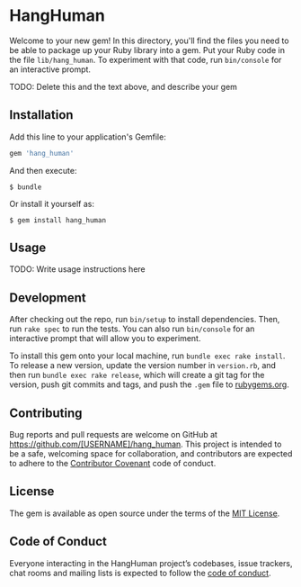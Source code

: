 # HangHuman

Welcome to your new gem! In this directory, you'll find the files you need to be able to package up your Ruby library into a gem. Put your Ruby code in the file `lib/hang_human`. To experiment with that code, run `bin/console` for an interactive prompt.

TODO: Delete this and the text above, and describe your gem

## Installation

Add this line to your application's Gemfile:

```ruby
gem 'hang_human'
```

And then execute:

    $ bundle

Or install it yourself as:

    $ gem install hang_human

## Usage

TODO: Write usage instructions here

## Development

After checking out the repo, run `bin/setup` to install dependencies. Then, run `rake spec` to run the tests. You can also run `bin/console` for an interactive prompt that will allow you to experiment.

To install this gem onto your local machine, run `bundle exec rake install`. To release a new version, update the version number in `version.rb`, and then run `bundle exec rake release`, which will create a git tag for the version, push git commits and tags, and push the `.gem` file to [rubygems.org](https://rubygems.org).

## Contributing

Bug reports and pull requests are welcome on GitHub at https://github.com/[USERNAME]/hang_human. This project is intended to be a safe, welcoming space for collaboration, and contributors are expected to adhere to the [Contributor Covenant](http://contributor-covenant.org) code of conduct.

## License

The gem is available as open source under the terms of the [MIT License](https://opensource.org/licenses/MIT).

## Code of Conduct

Everyone interacting in the HangHuman project’s codebases, issue trackers, chat rooms and mailing lists is expected to follow the [code of conduct](https://github.com/[USERNAME]/hang_human/blob/master/CODE_OF_CONDUCT.md).
